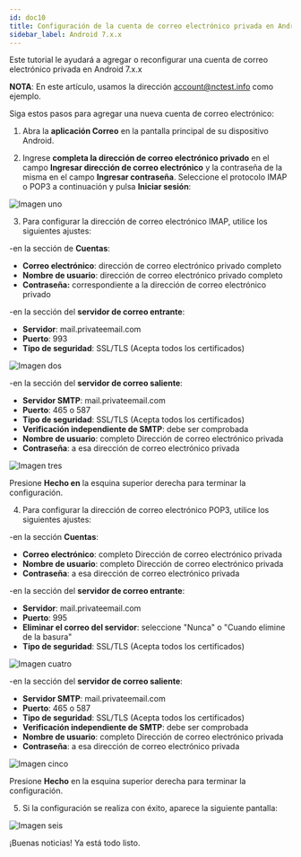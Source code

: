 ```yaml
---
id: doc10
title: Configuración de la cuenta de correo electrónico privada en Android 7.x.x
sidebar_label: Android 7.x.x
---
```

Este tutorial le ayudará a agregar o reconfigurar una cuenta de correo electrónico privada en Android 7.x.x

**NOTA**: En este artículo, usamos la dirección account@nctest.info como ejemplo. 

Siga estos pasos para agregar una nueva cuenta de correo electrónico:

1. Abra la **aplicación Correo** en la pantalla principal de su dispositivo Android. 

2. Ingrese **completa la dirección de correo electrónico privado** en el campo **Ingresar dirección de correo electrónico** y la contraseña de la misma en el campo **Ingresar contraseña**. Seleccione el protocolo IMAP o POP3 a continuación y pulsa **Iniciar sesión**:

![Imagen uno](https://namecheap.simplekb.com//SiteContents/2-7C22D5236A4543EB827F3BD8936E153E/media/email_andr_1.png)

3. Para configurar la dirección de correo electrónico IMAP, utilice los siguientes ajustes:

-en la sección de **Cuentas**:

- **Correo electrónico**: dirección de correo electrónico privado completo
- **Nombre de usuario**: dirección de correo electrónico privado completo
- **Contraseña:** correspondiente a la dirección de correo electrónico privado

-en la sección del **servidor de correo entrante**:

- **Servidor**: mail.privateemail.com
- **Puerto**: 993
- **Tipo de seguridad**: SSL/TLS (Acepta todos los certificados)

![Imagen dos](https://namecheap.simplekb.com//SiteContents/2-7C22D5236A4543EB827F3BD8936E153E/media/email_andr_7.png)

-en la sección del **servidor de correo saliente**:

- **Servidor SMTP**: mail.privateemail.com
- **Puerto**: 465 o 587
- **Tipo de seguridad**: SSL/TLS (Acepta todos los certificados)
- **Verificación independiente de SMTP**: debe ser comprobada
- **Nombre de usuario**: completo Dirección de correo electrónico privada
- **Contraseña**: a esa dirección de correo electrónico privada

![Imagen tres](https://namecheap.simplekb.com//SiteContents/2-7C22D5236A4543EB827F3BD8936E153E/media/email_andr_8.png)

Presione **Hecho en** la esquina superior derecha para terminar la configuración.

4. Para configurar la dirección de correo electrónico POP3, utilice los siguientes ajustes:

-en la sección **Cuentas**:

- **Correo electrónico**: completo Dirección de correo electrónico privada
- **Nombre de usuario**: completo Dirección de correo electrónico privada
- **Contraseña**: a esa dirección de correo electrónico privada

-en la sección del **servidor de correo entrante**:

- **Servidor**: mail.privateemail.com
- **Puerto**: 995
- **Eliminar el correo del servidor**: seleccione "Nunca" o "Cuando elimine de la basura"
- **Tipo de seguridad**: SSL/TLS (Acepta todos los certificados)

![Imagen cuatro](https://namecheap.simplekb.com//SiteContents/2-7C22D5236A4543EB827F3BD8936E153E/media/email_andr_9.png)

-en la sección del **servidor de correo saliente**:

- **Servidor SMTP**: mail.privateemail.com
- **Puerto**: 465 o 587
- **Tipo de seguridad**: SSL/TLS (Acepta todos los certificados)
- **Verificación independiente de SMTP**: debe ser comprobada
- **Nombre de usuario**: completo Dirección de correo electrónico privada
- **Contraseña**: a esa dirección de correo electrónico privada

![Imagen cinco](https://namecheap.simplekb.com//SiteContents/2-7C22D5236A4543EB827F3BD8936E153E/media/email_andr_8.png)

Presione **Hecho** en la esquina superior derecha para terminar la configuración.

5. Si la configuración se realiza con éxito, aparece la siguiente pantalla: 

![Imagen seis](https://namecheap.simplekb.com//SiteContents/2-7C22D5236A4543EB827F3BD8936E153E/media/email_andr_6.png)

¡Buenas noticias! Ya está todo listo. 